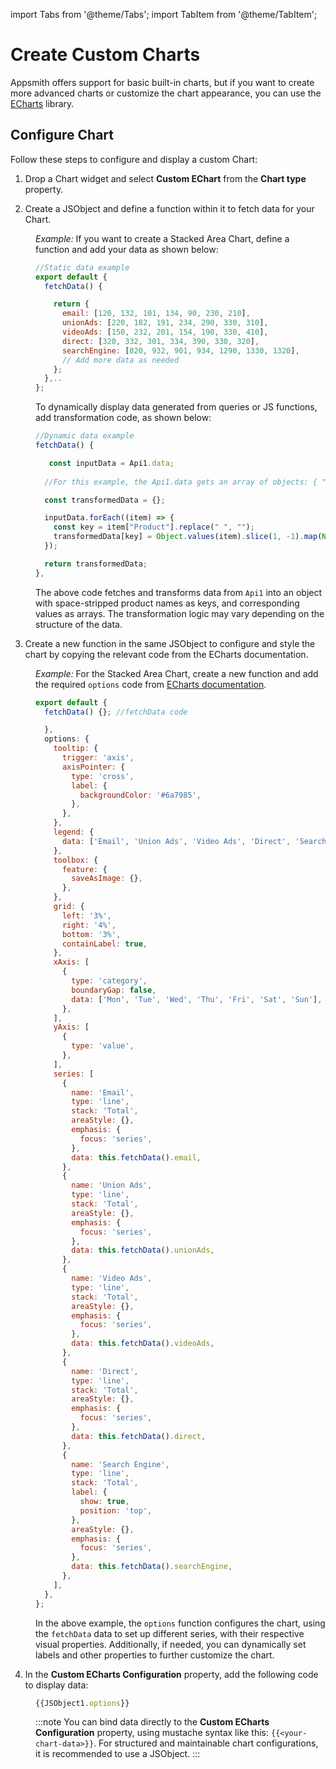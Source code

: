 
import Tabs from '@theme/Tabs';
import TabItem from '@theme/TabItem';

# Create Custom Charts

Appsmith offers support for basic built-in charts, but if you want to create more advanced charts or customize the chart appearance, you can use the [ECharts](https://echarts.apache.org/handbook/en/get-started/) library. 


## Configure Chart

Follow these steps to configure and display a custom Chart:


1. Drop a Chart widget and select **Custom EChart** from the **Chart type** property.

2. Create a JSObject and define a function within it to fetch data for your Chart.


<dd>

*Example:* If you want to create a Stacked Area Chart, define a function and add your data as shown below:

```js
//Static data example
export default {
  fetchData() {

    return {
      email: [120, 132, 101, 134, 90, 230, 210],
      unionAds: [220, 182, 191, 234, 290, 330, 310],
      videoAds: [150, 232, 201, 154, 190, 330, 410],
      direct: [320, 332, 301, 334, 390, 330, 320],
      searchEngine: [820, 932, 901, 934, 1290, 1330, 1320],
      // Add more data as needed
    };
  },..
};
```

To dynamically display data generated from queries or JS functions, add transformation code, as shown below:


```js
//Dynamic data example
fetchData() {

   const inputData = Api1.data; 
  
  //For this example, the Api1.data gets an array of objects: { "0": { "Product": "Email", "Mon": 12, "Tue": 132, "Wed": 101, "Thu": 134.... 

  const transformedData = {};

  inputData.forEach((item) => {
    const key = item["Product"].replace(" ", "");
    transformedData[key] = Object.values(item).slice(1, -1).map(Number);
  });

  return transformedData;
},
```

The above code fetches and transforms data from `Api1` into an object with space-stripped product names as keys, and corresponding values as arrays. The transformation logic may vary depending on the structure of the data.

</dd>

3. Create a new function in the same JSObject to configure and style the chart by copying the relevant code from the ECharts documentation.

<dd>

*Example:* For the Stacked Area Chart, create a new function and add the required `options` code from [ECharts documentation](https://echarts.apache.org/examples/en/editor.html?c=area-stack).

```js
export default {
  fetchData() {}; //fetchData code

  },
  options: {
    tooltip: {
      trigger: 'axis',
      axisPointer: {
        type: 'cross',
        label: {
          backgroundColor: '#6a7985',
        },
      },
    },
    legend: {
      data: ['Email', 'Union Ads', 'Video Ads', 'Direct', 'Search Engine'],
    },
    toolbox: {
      feature: {
        saveAsImage: {},
      },
    },
    grid: {
      left: '3%',
      right: '4%',
      bottom: '3%',
      containLabel: true,
    },
    xAxis: [
      {
        type: 'category',
        boundaryGap: false,
        data: ['Mon', 'Tue', 'Wed', 'Thu', 'Fri', 'Sat', 'Sun'],
      },
    ],
    yAxis: [
      {
        type: 'value',
      },
    ],
    series: [
      {
        name: 'Email',
        type: 'line',
        stack: 'Total',
        areaStyle: {},
        emphasis: {
          focus: 'series',
        },
        data: this.fetchData().email,
      },
      {
        name: 'Union Ads',
        type: 'line',
        stack: 'Total',
        areaStyle: {},
        emphasis: {
          focus: 'series',
        },
        data: this.fetchData().unionAds,
      },
      {
        name: 'Video Ads',
        type: 'line',
        stack: 'Total',
        areaStyle: {},
        emphasis: {
          focus: 'series',
        },
        data: this.fetchData().videoAds,
      },
      {
        name: 'Direct',
        type: 'line',
        stack: 'Total',
        areaStyle: {},
        emphasis: {
          focus: 'series',
        },
        data: this.fetchData().direct,
      },
      {
        name: 'Search Engine',
        type: 'line',
        stack: 'Total',
        label: {
          show: true,
          position: 'top',
        },
        areaStyle: {},
        emphasis: {
          focus: 'series',
        },
        data: this.fetchData().searchEngine,
      },
    ],
  },
};
```

In the above example, the `options` function configures the chart, using the `fetchData` data to set up different series, with their respective visual properties. Additionally, if needed, you can dynamically set labels and other properties to further customize the chart.

</dd>


4. In the **Custom ECharts Configuration** property, add the following code to display data:

<dd>




```js
{{JSObject1.options}}
```

:::note
You can bind data directly to the **Custom ECharts Configuration** property, using mustache syntax like this: `{{<your-chart-data>}}`. For structured and maintainable chart configurations, it is recommended to use a JSObject.
:::


</dd>
   
<figure>
  <img src="/img/stacked-echart.gif" style= {{width:"700px", height:"auto"}} alt=""/>
  <figcaption align = "center"><i></i></figcaption>
</figure>


